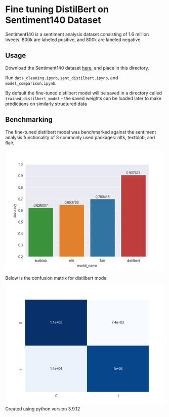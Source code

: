 # Fine tuning DistilBert on Sentiment140 Dataset
Sentiment140 is a sentiment analysis dataset consisting of 1.6 million tweets.  800k are labeled positive, and 800k are labeled negative.

## Usage

Download the Sentiment140 dataset [here](https://www.kaggle.com/datasets/kazanova/sentiment140), and place in this directory.

Run ```data_cleaning.ipynb```, ```sent_distilbert.ipynb```, and  ```model_comparison.ipynb```.

By default the fine-tuned distilbert model will be saved in a directory called ```trained_distilbert_model``` - the saved weights can be loaded later to make predictions on similarly structured data

## Benchmarking

The fine-tuned distilbert model was benchmarked against the sentiment analysis functionality of 3 commonly used packages: nltk, textblob, and flair. 

![image](seaborn_plot.png "The accuracies of the 4 models, graphed.")

Below is the confusion matrix for distilbert model

![image](conf_matrix_dbert.png "Confusion matrix for the fine tuned DistilBert model")
\
Created using python version 3.9.12
